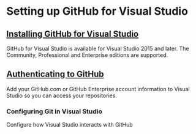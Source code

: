 # Setting up GitHub for Visual Studio

## [Installing GitHub for Visual Studio](installing-github-for-visual-studio)

GitHub for Visual Studio is available for Visual Studio 2015 and later. The Community, Professional and Enterprise editions are supported.

## [Authenticating to GitHub](authenticating-to-github)

Add your GitHub.com or GitHub Enterprise account information to Visual Studio so you can access your repositories.

### Configuring Git in Visual Studio

Configure how Visual Studio interacts with GitHub
